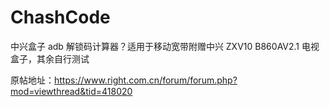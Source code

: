 # ChashCode
中兴盒子 adb 解锁码计算器？适用于移动宽带附赠中兴 ZXV10 B860AV2.1 电视盒子，其余自行测试

原帖地址：<https://www.right.com.cn/forum/forum.php?mod=viewthread&tid=418020>
